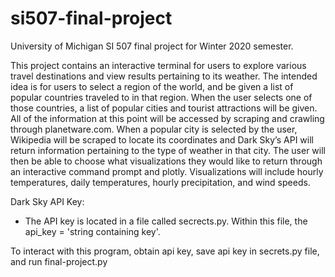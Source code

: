 # si507-final-project
University of Michigan SI 507 final project for Winter 2020 semester. 

This project contains an interactive terminal for users to explore various travel destinations and view results pertaining to its weather. The intended idea is for users to select a region of the world, and be given a list of popular countries traveled to in that region. When the user selects one of those countries, a list of popular cities and tourist attractions will be given. All of the information at this point will be accessed by scraping and crawling through planetware.com. When a popular city is selected by the user, Wikipedia will be scraped to locate its coordinates and Dark Sky’s API will return information pertaining to the type of weather in that city. The user will then be able to choose what visualizations they would like to return through an interactive command prompt and plotly. Visualizations will include hourly temperatures, daily temperatures, hourly precipitation, and wind speeds. 

Dark Sky API Key:
- The API key is located in a file called secrects.py. Within this file, the api_key = 'string containing key'.

To interact with this program, obtain api key, save api key in secrets.py file, and run final-project.py
